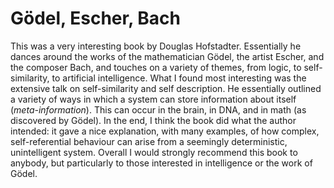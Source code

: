 # Gödel, Escher, Bach
This was a very interesting book by Douglas Hofstadter. Essentially he dances around the works of the mathematician Gödel, the artist Escher, and the composer Bach, and touches on a variety of themes, from logic, to self-similarity, to artificial intelligence.
What I found most interesting was the extensive talk on self-similarity and self description. He essentially outlined a variety of ways in which a system can store information about itself (_meta-information_). This can occur in the brain, in DNA, and in math (as discovered by Gödel).
In the end, I think the book did what the author intended: it gave a nice explanation, with many examples, of how complex, self-referential behaviour can arise from a seemingly deterministic, unintelligent system.
Overall I would strongly recommend this book to anybody, but particularly to those interested in intelligence or the work of Gödel. 
